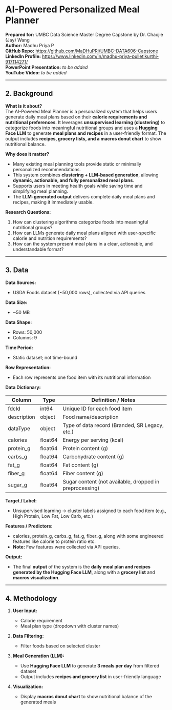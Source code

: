# AI-Powered Personalized Meal Planner

**Prepared for:** UMBC Data Science Master Degree Capstone by Dr. Chaojie (Jay) Wang  
**Author:** Madhu Priya P  
**GitHub Repo:** https://github.com/MaDHuPRi/UMBC-DATA606-Capstone  
**LinkedIn Profile:** https://www.linkedin.com/in/madhu-priya-pulletikurthi-917114271/   
**PowerPoint Presentation:** _to be added_  
**YouTube Video:** _to be added_  

---

## 2. Background

**What is it about?**  
The AI-Powered Meal Planner is a personalized system that helps users generate daily meal plans based on their **calorie requirements and nutritional preferences**. It leverages **unsupervised learning (clustering)** to categorize foods into meaningful nutritional groups and uses a **Hugging Face LLM** to generate **meal plans and recipes** in a user-friendly format. The output includes **recipes, grocery lists, and a macros donut chart** to show nutritional balance.  

**Why does it matter?**  
- Many existing meal planning tools provide static or minimally personalized recommendations.  
- This system combines **clustering + LLM-based generation**, allowing **dynamic, actionable, and fully personalized meal plans**.  
- Supports users in meeting health goals while saving time and simplifying meal planning.  
- The **LLM-generated output** delivers complete daily meal plans and recipes, making it immediately usable.  

**Research Questions:**  
1. How can clustering algorithms categorize foods into meaningful nutritional groups?  
2. How can LLMs generate daily meal plans aligned with user-specific calorie and nutrition requirements?  
3. How can the system present meal plans in a clear, actionable, and understandable format?  

---

## 3. Data

**Data Sources:**  
- USDA Foods dataset (~50,000 rows), collected via API queries  

**Data Size:**  
- ~50 MB  

**Data Shape:**  
- Rows: 50,000  
- Columns: 9  

**Time Period:**  
- Static dataset; not time-bound  

**Row Representation:**  
- Each row represents one food item with its nutritional information  

**Data Dictionary:**  

| Column       | Type    | Definition / Notes |
|------------|--------|------------------|
| fdcId      | int64  | Unique ID for each food item |
| description| object | Food name/description |
| dataType   | object | Type of data record (Branded, SR Legacy, etc.) |
| calories   | float64| Energy per serving (kcal) |
| protein_g  | float64| Protein content (g) |
| carbs_g    | float64| Carbohydrate content (g) |
| fat_g      | float64| Fat content (g) |
| fiber_g    | float64| Fiber content (g) |
| sugar_g    | float64| Sugar content (not available, dropped in preprocessing) |

**Target / Label:**  
- Unsupervised learning → cluster labels assigned to each food item (e.g., High Protein, Low Fat, Low Carb, etc.)  

**Features / Predictors:**  
- calories, protein_g, carbs_g, fat_g, fiber_g, along with some engineered features like calorie to protein ratio etc.  
- **Note:** Few features were collected via API queries.  

**Output:**  
- The final **output** of the system is the **daily meal plan and recipes generated by the Hugging Face LLM**, along with a **grocery list** and **macros visualization**.  

---

## 4. Methodology

1. **User Input:**  
   - Calorie requirement  
   - Meal plan type (dropdown with cluster names)  

2. **Data Filtering:**  
   - Filter foods based on selected cluster  

3. **Meal Generation (LLM):**  
   - Use **Hugging Face LLM** to generate **3 meals per day** from filtered dataset  
   - Output includes **recipes and grocery list** in user-friendly language  

4. **Visualization:**  
   - Display **macros donut chart** to show nutritional balance of the generated meals  

